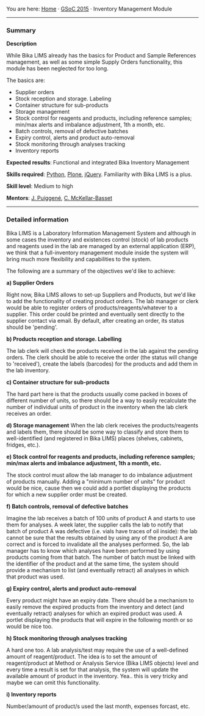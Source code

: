 You are here: [Home](https://github.com/bikalabs/Bika-LIMS/wiki) · [GSoC 2015](https://github.com/bikalabs/Bika-LIMS/wiki/GSoC-2015) · Inventory Management Module
***

### Summary

**Description**

While Bika LIMS already has the basics for Product and Sample References management, as well as some simple Supply Orders functionality, this module has been neglected for too long.

The basics are:

- Supplier orders
- Stock reception and storage. Labeling
- Container structure for sub-products
- Storage management
- Stock control for reagents and products, including reference samples; min/max alerts and imbalance adjustment, 1th a month, etc.
- Batch controls, removal of defective batches
- Expiry control, alerts and product auto-removal
- Stock monitoring through analyses tracking
- Inventory reports

**Expected results**: Functional and integrated Bika Inventory Management

**Skills required**: [Python](http://python.org), [Plone](http://plone.org), [jQuery](http://jquery.com). Familiarity with Bika LIMS is a plus.

**Skill level**: Medium to high

**Mentors**: [J. Puiggené](http://github.com/xispa), [C. McKellar-Basset](http://github.com/rockfruit)

***

### Detailed information

Bika LIMS is a Laboratory Information Management System and although in some cases the inventory and existences control (stock) of lab products and reagents used in the lab are managed by an external application (ERP), we think that a full-inventory management module inside the system will bring much more flexibility and capabilities to the system.

The following are a summary of the objectives we'd like to achieve:

**a) Supplier Orders**

Right now, Bika LIMS allows to set-up Suppliers and Products, but we'd like to add the functionality of creating product orders. The lab manager or clerk would be able to register orders of products/reagents/whatever to a supplier. This order could be printed and eventually sent directly to the supplier contact via email. By default, after creating an order, its status should be 'pending'.

**b) Products reception and storage. Labelling**

The lab clerk will check the products received in the lab against the pending orders. The clerk should be able to receive the order (the status will change to 'received'), create the labels (barcodes) for the products and add them in the lab inventory. 

**c) Container structure for sub-products**

The hard part here is that the products usually come packed in boxes of different number of units, so there should be a way to easily recalculate the number of individual units of product in the inventory when the lab clerk receives an order.

**d) Storage management**
When the lab clerk receives the products/reagents and labels them, there should be some way to classify and store them to well-identified (and registered in Bika LIMS) places (shelves, cabinets, fridges, etc.).

**e) Stock control for reagents and products, including reference samples; min/max alerts and imbalance adjustment, 1th a month, etc.**

The stock control must allow the lab manager to do imbalance adjustment of products manually. Adding a "minimum number of units" for product would be nice, cause then we could add a portlet displaying the products for which a new supplier order must be created.

**f) Batch controls, removal of defective batches**

Imagine the lab receives a batch of 100 units of product A and starts to use them for analyses. A week later, the supplier calls the lab to notify that batch of product A was defective (i.e. vials have traces of oil inside): the lab cannot be sure that the results obtained by using any of the product A are correct and is forced to invalidate all the analyses performed. So, the lab manager has to know which analyses have been performed by using products coming from that batch. The number of batch must be linked with the identifier of the product and at the same time, the system should provide a mechanism to list (and eventually retract) all analyses in which that product was used.

**g) Expiry control, alerts and product auto-removal**

Every product might have an expiry date. There should be a mechanism to easily remove the expired products from the inventory and detect (and eventually retract) analyses for which an expired product was used. A portlet displaying the products that will expire in the following month or so would be nice too.

**h) Stock monitoring through analyses tracking**

A hard one too. A lab analysis/test may require the use of a well-defined amount of reagent/product. The idea is to set the amount of reagent/product at Method or Analysis Service (Bika LIMS objects) level and every time a result is set for that analysis, the system will update the available amount of product in the inventory. Yea.. this is very tricky and maybe we can omit this functionality.

**i) Inventory reports**

Number/amount of product/s used the last month, expenses forcast, etc.
